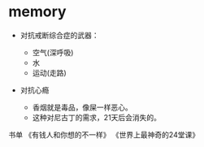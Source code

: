 # memory



- 对抗戒断综合症的武器：
  - 空气(深呼吸)
  - 水
  - 运动(走路)

- 对抗心瘾
  - 香烟就是毒品，像屎一样恶心。
  - 这种对尼古丁的需求，21天后会消失的。

书单
《有钱人和你想的不一样》
《世界上最神奇的24堂课》
